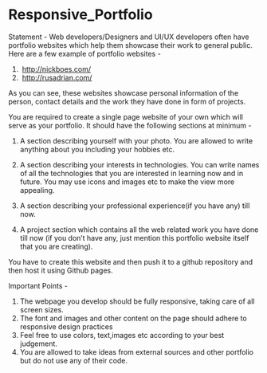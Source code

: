 # Responsive_Portfolio

Statement -
Web developers/Designers and UI/UX developers often have portfolio websites which
help them showcase their work to general public. 
Here are a few example of portfolio websites -
1) ​ http://nickboes.com/
2) ​ http://rusadrian.com/

As you can see, these websites showcase personal information of the person, contact
details and the work they have done in form of projects.

You are required to create a single page website of your own which will serve as your portfolio. It should
have the following sections at minimum -

1) A section describing yourself with your photo. You are allowed to write anything
about you including your hobbies etc.

2) A section describing your interests in technologies. You can write names of all
the technologies that you are interested in learning now and in future. You may
use icons and images etc to make the view more appealing.

3) A section describing your professional experience(if you have any) till now.

4) A project section which contains all the web related work you have done till now
(if you don’t have any, just mention this portfolio website itself that you are
creating).

You have to create this website and then push it to a github repository and then
host it using Github pages.

Important Points -
1) The webpage you develop should be fully responsive, taking care of all screen
sizes.
2) The font and images and other content on the page should adhere to responsive
design practices
3) Feel free to use colors, text,images etc according to your best judgement.
4) You are allowed to take ideas from external sources and other portfolio but do
not use any of their code. 

